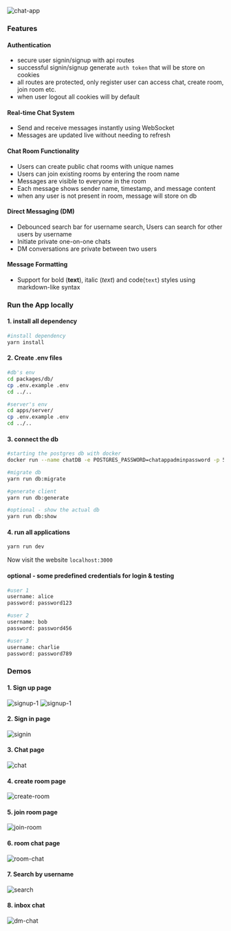 ![chat-app](./public/chat-app-demo.png)

### Features

#### Authentication

- secure user signin/signup with api routes
- successful signin/signup generate `auth token` that will be store on cookies
- all routes are protected, only register user can access chat, create room, join room etc.
- when user logout all cookies will by default

#### Real-time Chat System

- Send and receive messages instantly using WebSocket
- Messages are updated live without needing to refresh

#### Chat Room Functionality

- Users can create public chat rooms with unique names
- Users can join existing rooms by entering the room name
- Messages are visible to everyone in the room
- Each message shows sender name, timestamp, and message content
- when any user is not present in room, message will store on db

#### Direct Messaging (DM)

- Debounced search bar for username search, Users can search for other users by username
- Initiate private one-on-one chats
- DM conversations are private between two users

#### Message Formatting

- Support for bold (**text**), italic (_text_) and code(`text`) styles using markdown-like syntax

### Run the App locally

#### 1. install all dependency

```bash
#install dependency
yarn install
```

#### 2. Create .env files

```bash
#db's env
cd packages/db/
cp .env.example .env
cd ../..

#server's env
cd apps/server/
cp .env.example .env
cd ../..
```

#### 3. connect the db

```bash
#starting the postgres db with docker
docker run --name chatDB -e POSTGRES_PASSWORD=chatappadminpassword -p 5432:5432 -d postgres

#migrate db
yarn run db:migrate

#generate client
yarn run db:generate

#optional - show the actual db
yarn run db:show
```

#### 4. run all applications

```bash
yarn run dev
```

Now visit the website `localhost:3000`

#### **optional** - some predefined credentials for login & testing

```bash
#user 1
username: alice
password: password123

#user 2
username: bob
password: password456

#user 3
username: charlie
password: password789
```

### Demos

#### 1. Sign up page

![signup-1](./public/signup-1.png)
![signup-1](./public/signup-2.png)

#### 2. Sign in page

![signin](./public/signin.png)

#### 3. Chat page

![chat](./public/chat.png)

#### 4. create room page

![create-room](./public/create-room.png)

#### 5. join room page

![join-room](./public/join-room.png)

#### 6. room chat page

![room-chat](./public/room-chat.png)

#### 7. Search by username

![search](./public/search-user.png)

#### 8. inbox chat

![dm-chat](./public/dm-chat.png)
